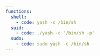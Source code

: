 ```yaml
---
functions:
  shell:
    - code: yash -c /bin/sh
  suid:
    - code: ./yash -c '/bin/sh -p'
  sudo:
    - code: sudo yash -c /bin/sh
---
```

